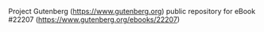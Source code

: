 Project Gutenberg (https://www.gutenberg.org) public repository for eBook #22207 (https://www.gutenberg.org/ebooks/22207)
